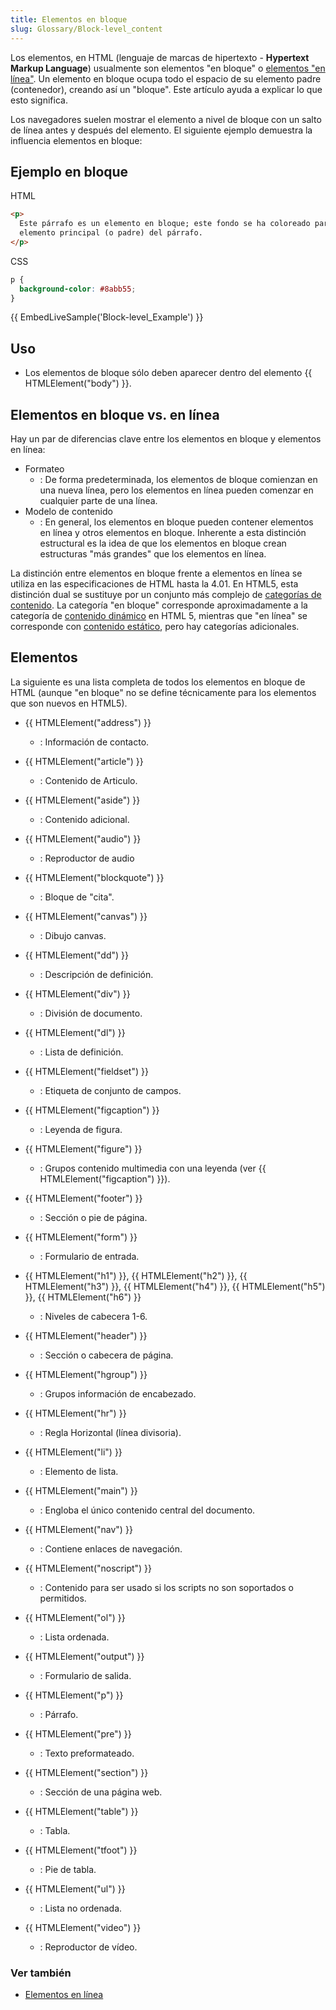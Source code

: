 ```yaml
---
title: Elementos en bloque
slug: Glossary/Block-level_content
---
```


Los elementos, en HTML (lenguaje de marcas de hipertexto - **Hypertext Markup Language**) usualmente son elementos "en bloque" o [elementos "en línea"](/es/docs/orphaned/Web/HTML/Inline_elements). Un elemento en bloque ocupa todo el espacio de su elemento padre (contenedor), creando así un "bloque". Este artículo ayuda a explicar lo que esto significa.

Los navegadores suelen mostrar el elemento a nivel de bloque con un salto de línea antes y después del elemento. El siguiente ejemplo demuestra la influencia elementos en bloque:

## Ejemplo en bloque

HTML

```html
<p>
  Este párrafo es un elemento en bloque; este fondo se ha coloreado para mostrar
  elemento principal (o padre) del párrafo.
</p>
```

CSS

```css
p {
  background-color: #8abb55;
}
```

{{ EmbedLiveSample('Block-level_Example') }}

## Uso

- Los elementos de bloque sólo deben aparecer dentro del elemento {{ HTMLElement("body") }}.

## Elementos en bloque vs. en línea

Hay un par de diferencias clave entre los elementos en bloque y elementos en línea:

- Formateo
  - : De forma predeterminada, los elementos de bloque comienzan en una nueva línea, pero los elementos en línea pueden comenzar en cualquier parte de una línea.
- Modelo de contenido
  - : En general, los elementos en bloque pueden contener elementos en línea y otros elementos en bloque. Inherente a esta distinción estructural es la idea de que los elementos en bloque crean estructuras "más grandes" que los elementos en línea.

La distinción entre elementos en bloque frente a elementos en línea se utiliza en las especificaciones de HTML hasta la 4.01. En HTML5, esta distinción dual se sustituye por un conjunto más complejo de [categorías de contenido](/es/docs/Web/HTML/Guides/Content_categories). La categoría "en bloque" corresponde aproximadamente a la categoría de [contenido dinámico](/es/docs/Web/HTML/Guides/Content_categories#contenido_dinámico) en HTML 5, mientras que "en línea" se corresponde con [contenido estático](/es/docs/Web/HTML/Guides/Content_categories#Contenido_textual_o_est%C3%A1tico), pero hay categorías adicionales.

## Elementos

La siguiente es una lista completa de todos los elementos en bloque de HTML (aunque "en bloque" no se define técnicamente para los elementos que son nuevos en HTML5).

- {{ HTMLElement("address") }}
  - : Información de contacto.
- {{ HTMLElement("article") }}
  - : Contenido de Articulo.
- {{ HTMLElement("aside") }}
  - : Contenido adicional.
- {{ HTMLElement("audio") }}
  - : Reproductor de audio
- {{ HTMLElement("blockquote") }}
  - : Bloque de "cita".
- {{ HTMLElement("canvas") }}
  - : Dibujo canvas.
- {{ HTMLElement("dd") }}
  - : Descripción de definición.
- {{ HTMLElement("div") }}
  - : División de documento.
- {{ HTMLElement("dl") }}
  - : Lista de definición.
- {{ HTMLElement("fieldset") }}
  - : Etiqueta de conjunto de campos.

- {{ HTMLElement("figcaption") }}
  - : Leyenda de figura.
- {{ HTMLElement("figure") }}
  - : Grupos contenido multimedia con una leyenda (ver {{ HTMLElement("figcaption") }}).
- {{ HTMLElement("footer") }}
  - : Sección o pie de página.
- {{ HTMLElement("form") }}
  - : Formulario de entrada.
- {{ HTMLElement("h1") }}, {{ HTMLElement("h2") }}, {{ HTMLElement("h3") }}, {{ HTMLElement("h4") }}, {{ HTMLElement("h5") }}, {{ HTMLElement("h6") }}
  - : Niveles de cabecera 1-6.
- {{ HTMLElement("header") }}
  - : Sección o cabecera de página.
- {{ HTMLElement("hgroup") }}
  - : Grupos información de encabezado.
- {{ HTMLElement("hr") }}
  - : Regla Horizontal (línea divisoria).
- {{ HTMLElement("li") }}
  - : Elemento de lista.
- {{ HTMLElement("main") }}
  - : Engloba el único contenido central del documento.
- {{ HTMLElement("nav") }}
  - : Contiene enlaces de navegación.

- {{ HTMLElement("noscript") }}
  - : Contenido para ser usado si los scripts no son soportados o permitidos.
- {{ HTMLElement("ol") }}
  - : Lista ordenada.
- {{ HTMLElement("output") }}
  - : Formulario de salida.
- {{ HTMLElement("p") }}
  - : Párrafo.
- {{ HTMLElement("pre") }}
  - : Texto preformateado.
- {{ HTMLElement("section") }}
  - : Sección de una página web.
- {{ HTMLElement("table") }}
  - : Tabla.
- {{ HTMLElement("tfoot") }}
  - : Pie de tabla.
- {{ HTMLElement("ul") }}
  - : Lista no ordenada.
- {{ HTMLElement("video") }}
  - : Reproductor de vídeo.

### Ver también

- [Elementos en línea](/es/docs/orphaned/Web/HTML/Inline_elements)
